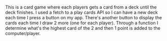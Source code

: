 This is a card game where each players gets a card from a deck until the deck finishes. I used a fetch to a play cards API so I can have a new deck each time I press a button on 
my app. There's another button to display the cards each time I draw 2 more (one for each player). Through a function I determine what's the highest card of the 2 and then 1 point
is added to the computer/player. 
